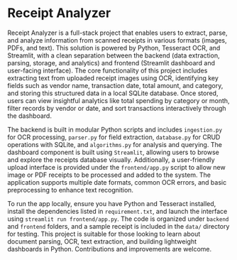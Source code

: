 # Receipt Analyzer

Receipt Analyzer is a full-stack project that enables users to extract, parse, and analyze information from scanned receipts in various formats (images, PDFs, and text). This solution is powered by Python, Tesseract OCR, and Streamlit, with a clean separation between the backend (data extraction, parsing, storage, and analytics) and frontend (Streamlit dashboard and user-facing interface). The core functionality of this project includes extracting text from uploaded receipt images using OCR, identifying key fields such as vendor name, transaction date, total amount, and category, and storing this structured data in a local SQLite database. Once stored, users can view insightful analytics like total spending by category or month, filter records by vendor or date, and sort transactions interactively through the dashboard.

The backend is built in modular Python scripts and includes `ingestion.py` for OCR processing, `parser.py` for field extraction, `database.py` for CRUD operations with SQLite, and `algorithms.py` for analysis and querying. The dashboard component is built using `Streamlit`, allowing users to browse and explore the receipts database visually. Additionally, a user-friendly upload interface is provided under the `frontend/app.py` script to allow new image or PDF receipts to be processed and added to the system. The application supports multiple date formats, common OCR errors, and basic preprocessing to enhance text recognition.

To run the app locally, ensure you have Python and Tesseract installed, install the dependencies listed in `requirement.txt`, and launch the interface using `streamlit run frontend/app.py`. The code is organized under `backend` and `frontend` folders, and a sample receipt is included in the `data/` directory for testing. This project is suitable for those looking to learn about document parsing, OCR, text extraction, and building lightweight dashboards in Python. Contributions and improvements are welcome.
